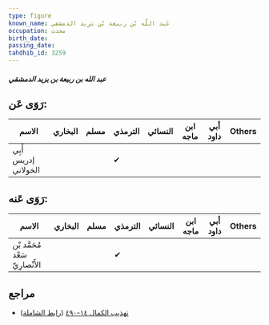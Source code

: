 ```yaml
---
type: figure
known_name: عَبد اللَّه بْن ربيعة بْن يَزِيد الدمشقي
occupation: محدث
birth_date:
passing_date:
tahdhib_id: 3259
---
```

##### عبد الله بن ربيعة بن يزيد الدمشقي

## رَوَى عَن:
| الاسم                | البخاري | مسلم | الترمذي | النسائي | ابن ماجه | أبي داود | Others |
| -------------------- | ------- | ---- | ------- | ------- | -------- | -------- | ------ |
| أَبِي إدريس الخولاني |         |      | ✔       |         |          |          |        |
## رَوَى عَنه:
| الاسم                           | البخاري | مسلم | الترمذي | النسائي | ابن ماجه | أبي داود | Others |
| ------------------------------- | ------- | ---- | ------- | ------- | -------- | -------- | ------ |
| مُحَمَّد بْن سَعْد الأَنْصارِيّ |         |      | ✔       |         |          |          |        |
## مراجع
- [تهذيب الكمال ١٤-٤٩٠](obsidian://open?vault=Tahdhib-al-Kamal&file=Figures/٣٢٥٩-عبد%20الله%20بن%20ربيعة%20بن%20يزيد%20الدمشقي) ([رابط الشاملة](https://shamela.ws/book/3722/7418))